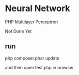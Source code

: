 # Neural Network
PHP Multilayer Perceptron

Not Done Yet

## run
php composer.phar update

and then open test.php in browser